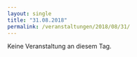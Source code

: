 ```yaml
---
layout: single
title: "31.08.2018"
permalink: /veranstaltungen/2018/08/31/
---
```


Keine Veranstaltung an diesem Tag.
